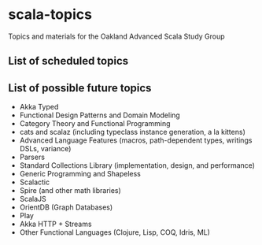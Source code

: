 # scala-topics
Topics and materials for the Oakland Advanced Scala Study Group


## List of scheduled topics

## List of possible future topics

* Akka Typed
* Functional Design Patterns and Domain Modeling
* Category Theory and Functional Programming
* cats and scalaz (including typeclass instance generation, a la kittens)
* Advanced Language Features (macros, path-dependent types, writings DSLs, variance)
* Parsers
* Standard Collections Library (implementation, design, and performance)
* Generic Programming and Shapeless
* Scalactic
* Spire (and other math libraries)
* ScalaJS
* OrientDB (Graph Databases)
* Play
* Akka HTTP + Streams
* Other Functional Languages (Clojure, Lisp, COQ, Idris, ML)
